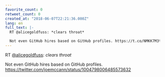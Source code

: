```yaml
---
favorite_count: 0
retweet_count: 0
created_at: "2018-06-07T22:21:36.000Z"
lang: en
full_text: |-
  RT @alicegoldfuss: *clears throat*

  Not even GitHub hires based on GitHub profiles. https://t.co/NMKK7M3tqO
---
```


RT [@alicegoldfuss](https://twitter.com/alicegoldfuss): _clears throat_

Not even GitHub hires based on GitHub profiles.
<https://twitter.com/joemccann/status/1004798006485573632>
